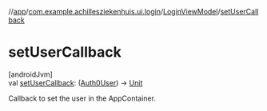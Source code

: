 //[app](../../../index.md)/[com.example.achillesziekenhuis.ui.login](../index.md)/[LoginViewModel](index.md)/[setUserCallback](set-user-callback.md)

# setUserCallback

[androidJvm]\
val [setUserCallback](set-user-callback.md): ([Auth0User](../../com.example.achillesziekenhuis.model/-auth0-user/index.md)) -&gt; [Unit](https://kotlinlang.org/api/latest/jvm/stdlib/kotlin/-unit/index.html)

Callback to set the user in the AppContainer.
